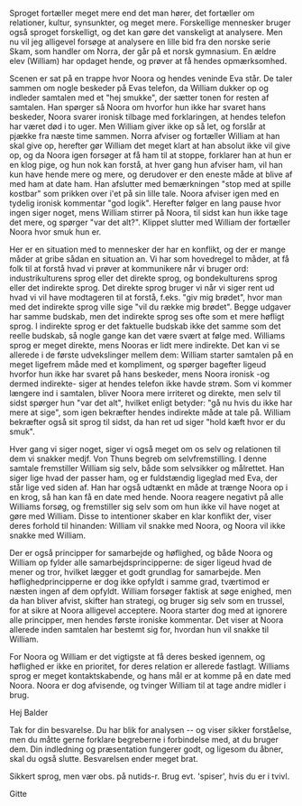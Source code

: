 Sproget fortæller meget mere end det man hører, det fortæller om
relationer, kultur, synsunkter, og meget mere. Forskellige mennesker
bruger også sproget forskelligt, og det kan gøre det vanskeligt at
analysere. Men nu vil jeg alligevel forsøge at analysere en lille bid
fra den norske serie Skam, som handler om Norra, der går på et norsk
gymnasium. En ældre elev (William) har opdaget hende, og prøver at få
hendes opmærksomhed.

Scenen er sat på en trappe hvor Noora og hendes veninde Eva står. De
taler sammen om nogle beskeder på Evas telefon, da William dukker op og
indleder samtalen med et "hej smukke", der sætter tonen for resten af
samtalen. Han spørger så Noora om hvorfor hun ikke har svaret hans
beskeder, Noora svarer ironisk tilbage med forklaringen, at hendes
telefon har været død i to uger. Men William giver ikke op så let, og
forslår at pjække fra næste time sammen. Norra afviser og fortæller
William at han skal give op, herefter gør William det meget klart at han
absolut ikke vil give op, og da Noora igen forsøger at få ham til at
stoppe, forklarer han at hun er en klog pige, og hun nok kan forstå, at
hver gang hun afviser ham, vil han kun have hende mere og mere, og
derudover er den eneste måde at blive af med ham at date ham. Han
afslutter med bemærkningen "stop med at spille kostbar" som prikken over
i'et på sin lille tale. Noora afviser igen med en tydelig ironisk
kommentar "god logik". Herefter følger en lang pause hvor ingen siger
noget, mens William stirrer på Noora, til sidst kan hun ikke tage det
mere, og spørger "var det alt?". Klippet slutter med William der
fortæller Noora hvor smuk hun er.

Her er en situation med to mennesker der har en konflikt, og der er
mange måder at gribe sådan en situation an. Vi har som hovedregel to
måder, at få folk til at forstå hvad vi prøver at kommunikere når vi
bruger ord: industrikulturens sprog eller det direkte sprog, og
bondekulturens sprog eller det indirekte sprog. Det direkte sprog bruger
vi når vi siger rent ud hvad vi vil have modtageren til at forstå,
f.eks. "giv mig brødet", hvor man med det indirekte sprog ville sige
"vil du række mig brødet". Begge udgaver har samme budskab, men det
indirekte sprog ses ofte som et mere høfligt sprog. I indirekte sprog er
det faktuelle budskab ikke det samme som det reelle budskab, så nogle
gange kan det være svært at følge med. Williams sprog er meget direkte,
mens Nooras er lidt mere indirekte. Det kan vi se allerede i de første
udvekslinger mellem dem: William starter samtalen på en meget ligefrem
måde med et kompliment, og spørger bagefter ligeud hvorfor hun ikke har
svaret på hans beskeder, mens Noora ironisk -og dermed indirekte- siger
at hendes telefon ikke havde strøm. Som vi kommer længere ind i
samtalen, bliver Noora mere irriteret og direkte, men selv til sidst
spørger hun "var det alt", hvilket enligt betyder: "gå nu hvis du ikke
har mere at sige", som igen bekræfter hendes indirekte måde at tale på.
William bekræfter også sit sprog til sidst, da han ret ud siger "hold
kæft hvor er du smuk".

Hver gang vi siger noget, siger vi også meget om os selv og relationen
til dem vi snakker medjf. Von Thuns begreb om selvfremstilling. I denne
samtale fremstiller William sig selv, både som selvsikker og målrettet.
Han siger lige hvad der passer ham, og er fuldstændig ligeglad med Eva,
der står lige ved siden af. Han har også udtænkt en måde at trænge Noora
op i en krog, så han kan få en date med hende. Noora reagere negativt på
alle Williams forsøg, og fremstiller sig selv som om hun ikke vil have
noget at gøre med William. Disse to intentioner skaber en klar konflikt
der, viser deres forhold til hinanden: William vil snakke med Noora, og
Noora vil ikke snakke med William.

Der er også principper for samarbejde og høflighed, og både Noora og
William op fylder alle samarbejdsprincipperne: de siger ligeud hvad de
mener og tror, hvilket lægger et godt grundlag for samarbejde. Men
høflighedprincipperne er dog ikke opfyldt i samme grad, tværtimod er
næsten ingen af dem opfyldt. William forsøger faktisk at søge enighed,
men da han bliver afvist, skifter han strategi, og bruger sig selv som
en trussel, for at sikre at Noora alligevel acceptere. Noora starter dog
med at ignorere alle principper, men hendes første ironiske kommentar.
Det viser at Noora allerede inden samtalen har bestemt sig for, hvordan
hun vil snakke til William.

For Noora og William er det vigtigste at få deres besked igennem, og
høflighed er ikke en prioritet, for deres relation er allerede fastlagt.
Williams sprog er meget kontaktskabende, og hans mål er at komme på en
date med Noora. Noora er dog afvisende, og tvinger William til at tage
andre midler i brug.

Hej Balder

Tak for din besvarelse. Du har blik for analysen -- og viser sikker
forståelse, men du måtte gerne forklare begreberne i forbindelse med, at
du bruger dem. Din indledning og præsentation fungerer godt, og ligesom
du åbner, skal du også slutte. Besvarelsen ender meget brat.

Sikkert sprog, men vær obs. på nutids-r. Brug evt. 'spiser', hvis du er
i tvivl.

Gitte
